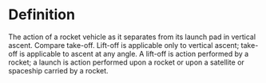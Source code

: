 # Definition

The action of a rocket vehicle as it separates from its launch pad in
vertical ascent. Compare take-off. Lift-off is applicable only to
vertical ascent; take-off is applicable to ascent at any angle. A
lift-off is action performed by a rocket; a launch is action performed
upon a rocket or upon a satellite or spaceship carried by a rocket.
